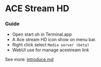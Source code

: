 # ACE Stream HD


### Guide

- Open start.sh in Terminal.app
- A Ace stream HD icon show on menu bar.
- Right click select `Media server (beta)`
- WebUI use for manage acestream link

See more: [introduce.md](introduce.md)
